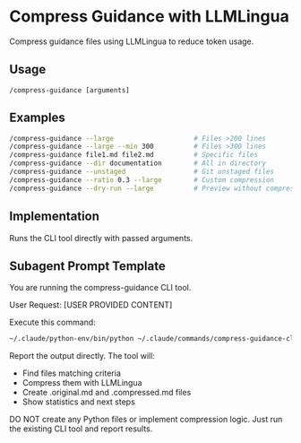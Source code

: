 # Compress Guidance with LLMLingua

Compress guidance files using LLMLingua to reduce token usage.

## Usage
```
/compress-guidance [arguments]
```

## Examples
```bash
/compress-guidance --large                    # Files >200 lines
/compress-guidance --large --min 300          # Files >300 lines
/compress-guidance file1.md file2.md          # Specific files
/compress-guidance --dir documentation        # All in directory
/compress-guidance --unstaged                 # Git unstaged files
/compress-guidance --ratio 0.3 --large        # Custom compression
/compress-guidance --dry-run --large          # Preview without compressing
```

## Implementation

Runs the CLI tool directly with passed arguments.

## Subagent Prompt Template

You are running the compress-guidance CLI tool.

User Request: [USER PROVIDED CONTENT]

Execute this command:
```bash
~/.claude/python-env/bin/python ~/.claude/commands/compress-guidance-cli.py [USER PROVIDED CONTENT]
```

Report the output directly. The tool will:
- Find files matching criteria
- Compress them with LLMLingua
- Create .original.md and .compressed.md files
- Show statistics and next steps

DO NOT create any Python files or implement compression logic.
Just run the existing CLI tool and report results.